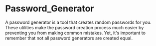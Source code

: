# Password_Generator
A password generator is a tool that creates random passwords for you. These utilities make the password creation process much easier by preventing you from making common mistakes. Yet, it's important to remember that not all password generators are created equal.
